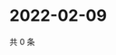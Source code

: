 # 2022-02-09

共 0 条

<!-- BEGIN WEIBO -->
<!-- 最后更新时间 Wed Feb 09 2022 19:12:21 GMT+0800 (China Standard Time) -->

<!-- END WEIBO -->
